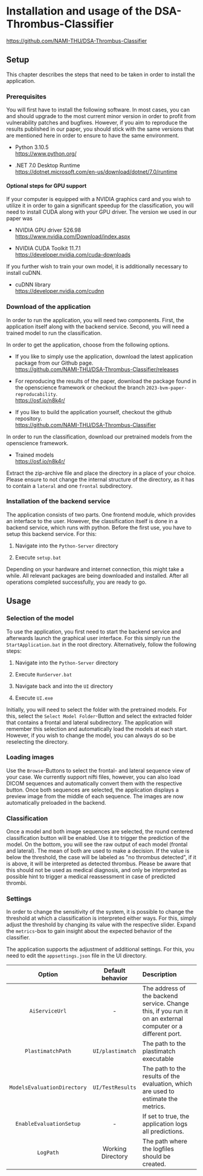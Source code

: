 # Installation and usage of the DSA-Thrombus-Classifier
<https://github.com/NAMI-THU/DSA-Thrombus-Classifier>


## Setup

This chapter describes the steps that need to be taken in order to
install the application.

### Prerequisites

You will first have to install the following software. In most cases,
you can and should upgrade to the most current minor version in order to
profit from vulnerability patches and bugfixes. However, if you aim to
reproduce the results published in our paper, you should stick with the
same versions that are mentioned here in order to ensure to have the
same environment.

-   Python 3.10.5  
    <https://www.python.org/>

-   .NET 7.0 Desktop Runtime  
    <https://dotnet.microsoft.com/en-us/download/dotnet/7.0/runtime>

#### Optional steps for GPU support

If your computer is equipped with a NVIDIA graphics card and you wish to
utilize it in order to gain a significant speedup for the
classification, you will need to install CUDA along with your GPU
driver. The version we used in our paper was

-   NVIDIA GPU driver 526.98  
    <https://www.nvidia.com/Download/index.aspx>

-   NVIDIA CUDA Toolkit 11.7.1  
    <https://developer.nvidia.com/cuda-downloads>

If you further wish to train your own model, it is additionally
necessary to install cuDNN.

-   cuDNN library  
    <https://developer.nvidia.com/cudnn>

### Download of the application

In order to run the application, you will need two components. First,
the application itself along with the backend service. Second, you will
need a trained model to run the classification.

In order to get the application, choose from the following options.

-   If you like to simply use the application, download the latest
    application package from our Github page.  
    <https://github.com/NAMI-THU/DSA-Thrombus-Classifier/releases>

-   For reproducing the results of the paper, download the package found
    in the openscience framework or checkout the branch
    `2023-bvm-paper-reproducability`.  
    <https://osf.io/n8k4r/>

-   If you like to build the application yourself, checkout the github
    repository.  
    <https://github.com/NAMI-THU/DSA-Thrombus-Classifier>

In order to run the classification, download our pretrained models from
the openscience framework.

-   Trained models  
    <https://osf.io/n8k4r/>

Extract the zip-archive file and place the directory in a place of your
choice. Please ensure to not change the internal structure of the
directory, as it has to contain a `lateral` and one `frontal`
subdirectory.

### Installation of the backend service

The application consists of two parts. One frontend module, which
provides an interface to the user. However, the classification itself is
done in a backend service, which runs with python. Before the first use,
you have to setup this backend service. For this:

1.  Navigate into the `Python-Server` directory

2.  Execute `setup.bat`

Depending on your hardware and internet connection, this might take a
while. All relevant packages are being downloaded and installed. After
all operations completed successfully, you are ready to go.

## Usage

### Selection of the model

To use the application, you first need to start the backend service and
afterwards launch the graphical user interface. For this simply run the `StartApplication.bat` in the root directory.
Alternatively, follow the following steps:

1.  Navigate into the `Python-Server` directory

2.  Execute `RunServer.bat`

3.  Navigate back and into the `UI` directory

4.  Execute `UI.exe`

Initially, you will need to select the folder with the pretrained
models. For this, select the `Select Model Folder`-Button and select the extracted folder that contains a
frontal and lateral subdirectory. The application will remember this
selection and automatically load the models at each start. However, if
you wish to change the model, you can always do so be reselecting the
directory.

### Loading images

Use the `Browse`-Buttons to select the
frontal- and lateral sequence view of your case. We currently support
nifti files, however, you can also load DICOM sequences and
automatically convert them with the respective button. Once both
sequences are selected, the application displays a preview image from
the middle of each sequence. The images are now automatically preloaded
in the backend.

### Classification

Once a model and both image sequences are selected, the round centered
classification button will be enabled. Use it to trigger the prediction
of the model. On the bottom, you will see the raw output of each model
(frontal and lateral). The mean of both are used to make a decision. If
the value is below the threshold, the case will be labeled as "no
thrombus detected", if it is above, it will be interpreted as detected
thrombus. Please be aware that this should not be used as medical
diagnosis, and only be interpreted as possible hint to trigger a medical
reassessment in case of predicted thrombi.

### Settings

In order to change the sensitivity of the system, it is possible to
change the threshold at which a classification is interpreted either
ways. For this, simply adjust the threshold by changing its value with
the respective slider. Expand the `metrics`-box to gain insight about the
expected behavior of the classifier.

The application supports the adjustment of additional settings. For
this, you need to edit the `appsettings.json` file in the UI directory.

|         **Option**          |             **Default behavior**              | **Description**                                                                                             |
|:---------------------------:|:---------------------------------------------:|:------------------------------------------------------------------------------------------------------------|
|       `AiServiceUrl`        |                      \-                       | The address of the backend service. Change this, if you run it on an external computer or a different port. |
|      `PlastimatchPath`      | 			`UI/plastimatch` 				  | The path to the plastimatch executable                                                                      |
| `ModelsEvaluationDirectory` | 			`UI/TestResults` 				  | The path to the results of the evaluation, which are used to estimate the metrics.                          |
|   `EnableEvaluationSetup`   |                      \-                       | If set to true, the application logs all predictions.                                                       |
|          `LogPath`          |               Working Directory               | The path where the logfiles should be created.                                                              |
